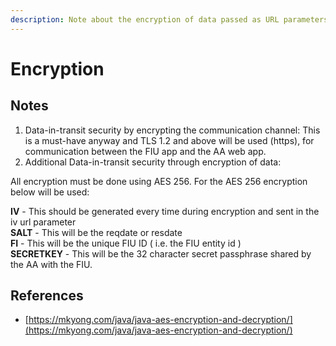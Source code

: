 ```yaml
---
description: Note about the encryption of data passed as URL parameters
---
```


# Encryption

## Notes

1. Data-in-transit security by encrypting the communication channel: This is a must-have anyway and TLS 1.2 and above will be used \(https\), for communication between the FIU app and the AA web app. 
2. Additional Data-in-transit security through encryption of data: 

All encryption must be done using AES 256. For the AES 256 encryption below will be used:

**IV** - This should be generated every time during encryption and sent in the iv url parameter  
**SALT** - This will be the reqdate or resdate  
**FI** - This will be the unique FIU ID \( i.e. the FIU entity id \)  
**SECRETKEY** - This will be the 32 character secret passphrase shared by the AA with the FIU.

## References

* [https://mkyong.com/java/java-aes-encryption-and-decryption/](https://mkyong.com/java/java-aes-encryption-and-decryption/)

